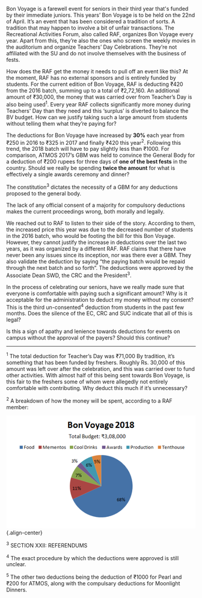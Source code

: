 <!-- TITLE: Bon Voyage 2018 Deductions-->
<!-- SUBTITLE: ₹420 is being deducted from every 2016 batch student on campus. Journal Club, BITS Hyderabad looks at the issue to understand who's paying for Bon Voyage, and how much.   -->

Bon Voyage is a farewell event for seniors in their third year that's funded by their immediate juniors. This years’ Bon Voyage is to be held on the 22nd of April. It’s an event that has been considered a tradition of sorts. A tradition that may happen to involve a bit of unfair transactions. The Recreational Activities Forum, also called RAF, organizes Bon Voyage every year. Apart from this, they’re also the ones who screen the weekly movies in the auditorium and organize Teachers’ Day Celebrations. They’re not affiliated with the SU and do not involve themselves with the business of fests.

How does the RAF get the money it needs to pull off an event like this? At the moment, RAF has no external sponsors and is entirely funded by students. For the current edition of Bon Voyage, RAF is deducting ₹420 from the 2016 batch, summing up to a total of ₹2,72,160. An additional amount of ₹30,000, the money that was carried over from Teacher’s Day is also being used<sup>1</sup>. Every year RAF collects significantly more money during Teachers' Day than they need and this ‘surplus’ is diverted to balance the BV budget. How can we justify taking such a large amount from students without telling them what they’re paying for?

The deductions for Bon Voyage have increased by **30%** each year from ₹250 in 2016 to ₹325 in 2017 and finally ₹420 this year<sup>2</sup>. Following this trend, the 2018 batch will have to pay slightly less than ₹1000. For comparison, ATMOS 2017’s GBM was held to convince the General Body for a deduction of ₹200 rupees for three days of **one of the best fests** in the country. Should we really be spending **twice the amount** for what is effectively a single awards ceremony and dinner?

The constitution<sup>3</sup> dictates the necessity of a GBM for any deductions proposed to the general body.

The lack of any official consent of a majority for compulsory deductions makes the current proceedings wrong, both morally and legally.

We reached out to RAF to listen to their side of the story. According to them, the increased price this year was due to the decreased number of students in the 2016 batch, who would be footing the bill for this Bon Voyage. However, they cannot justify the increase in deductions over the last two years, as it was organized by a different RAF. RAF claims that there have never been any issues since its inception, nor was there ever a GBM. They also validate the deduction by saying “the paying batch would be repaid through the next batch and so forth”. The deductions were approved by the Associate Dean SWD, the CRC and the President<sup>3</sup>.

In the process of celebrating our seniors, have we really made sure that everyone is comfortable with paying such a significant amount? Why is it acceptable for the administration to deduct my money without my consent? This is the third un-consented<sup>4</sup> deduction from students in the past few months. Does the silence of the EC, CRC and SUC indicate that all of this is legal?
 
Is this a sign of apathy and lenience towards deductions for events on campus without the approval of the payers? Should this continue?
 
---
<sup>1</sup> The total deduction for Teacher’s Day was ₹71,000 By tradition, it’s something that has been funded by freshers. Roughly Rs. 30,000 of this amount was left over after the celebration, and this was carried over to fund other activities. With almost half of this being sent towards Bon Voyage, is this fair to the freshers some of whom were allegedly not entirely comfortable with contributing. Why deduct this much if it’s unnecessary?

<sup>2</sup> A breakdown of how the money will be spent, according to a RAF member:

![Bon Voyage Budget 2018](/uploads/news/bon-voyage-budget-2018.png "Bon Voyage Budget 2018"){.align-center}

<sup>3</sup> SECTION XXII: REFERENDUMS

<sup>4</sup> The exact procedure by which the deductions were approved is still unclear. 

<sup>5</sup> The other two deductions being the deduction of ₹1000 for Pearl and ₹200 for ATMOS, along with the compulsary deductions for Moonlight Dinners. 

